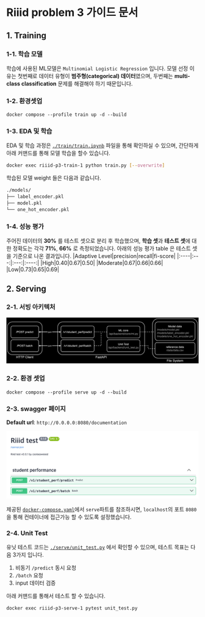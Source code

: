 # Riiid problem 3 가이드 문서

## 1. Training
### 1-1. 학습 모델
학습에 사용된 ML모델은 `Multinomial Logistic Regression` 입니다. 모델 선정 이유는 첫번째로 데이터 유형이 **범주형(categorical) 데이터**였으며, 두번째는 **multi-class classification** 문제를 해결해야 하기 때문입니다.
### 1-2. 환경셋업
```
docker compose --profile train up -d --build 
```
### 1-3. EDA 및 학습
EDA 및 학습 과정은 [`./train/train.ipynb`](./train/train.ipynb) 파일을 통해 확인하실 수 있으며, 간단하게 아래 커맨드를 통해 모델 학습을 할수 있습니다.
```bash
docker exec riiid-p3-train-1 python train.py [--overwrite]
```
학습된 모델 weight 들은 다음과 같습니다.
```bash
./models/
├── label_encoder.pkl
├── model.pkl
└── one_hot_encoder.pkl
```
### 1-4. 성능 평가
주어진 데이터의 **30%** 를 테스트 셋으로 분리 후 학습했으며, **학습 셋**과 **테스트 셋**에 대한 정확도는 각각 **71%**, **66%** 로 측정되었습니다. 아래의 성능 평가 table 은 테스트 셋을 기준으로 나온 결과입니다.
|Adaptive Level|precision|recall|fi-score|
|:----|:---:|:---:|:----:|
|High|0.40|0.67|0.50|
|Moderate|0.67|0.66|0.66|
|Low|0.73|0.65|0.69|

## 2. Serving
### 2-1. 서빙 아키텍처
![image](./asset/diagram.png)

### 2-2. 환경 셋업 
```
docker compose --profile serve up -d --build 
```
### 2-3. swagger 페이지
**Default url**: `http://0.0.0.0:8080/documentation`

![image](./asset/swagger_page.png)

제공된 [`docker-compose.yaml`](./docker-compose.yaml)에서 `serve`파트를 참조하시면, `localhost`의 포트 `8080`을 통해 컨테이너에 접근가능 할 수 있도록 설정했습니다.



### 2-4. Unit Test
유닛 테스트 코드는 [`./serve/unit_test.py`](./serve/unit_test.py) 에서 확인할 수 있으며, 테스트 목표는 다음 3가지 입니다.

1. 비동기 `/predict` 동시 요청
2. `/batch` 요청
3. input 데이터 검증

아래 커맨드를 통해서 테스트 할 수 있습니다.
```bash
docker exec riiid-p3-serve-1 pytest unit_test.py
```